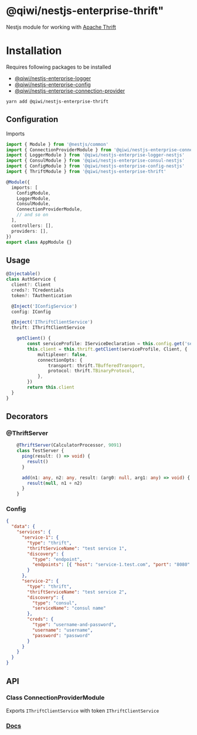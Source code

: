 # @qiwi/nestjs-enterprise-thrift"

Nestjs module for working with [Apache Thrift](https://thrift.apache.org/)

# Installation
Requires following packages to be installed
- [@qiwi/nestjs-enterprise-logger](https://github.com/qiwi/nestjs-enterprise/tree/master/packages/logger)
- [@qiwi/nestjs-enterprise-config](https://github.com/qiwi/nestjs-enterprise/tree/master/packages/config)
- [@qiwi/nestjs-enterprise-connection-provider](https://github.com/qiwi/nestjs-enterprise/tree/master/packages/connection-provider)

```shell script
yarn add @qiwi/nestjs-enterprise-thrift
```

## Configuration
Imports
```typescript
import { Module } from '@nestjs/common'
import { ConnectionProviderModule } from '@qiwi/nestjs-enterprise-connection-provider'
import { LoggerModule } from '@qiwi/nestjs-enterprise-logger-nestjs'
import { ConsulModule } from '@qiwi/nestjs-enterprise-consul-nestjs'
import { ConfigModule } from '@qiwi/nestjs-enterprise-config-nestjs'
import { ThriftModule } from '@qiwi/nestjs-enterprise-thrift'

@Module({
  imports: [
    ConfigModule,
    LoggerModule,
    ConsulModule,
    ConnectionProviderModule,
    // and so on
  ],
  controllers: [],
  providers: [],
})
export class AppModule {}
```
## Usage
```typescript
@Injectable()
class AuthService {
  client?: Client
  creds?: TCredentials
  token?: TAuthentication

  @Inject('IConfigService')
  config: IConfig

  @Inject('IThriftClientService')
  thrift: IThriftClientService

    getClient() {
        const serviceProfile: IServiceDeclaration = this.config.get('serviceName')
        this.client = this.thrift.getClient(serviceProfile, Client, {
            multiplexer: false,
            connectionOpts: {
                transport: thrift.TBufferedTransport,
                protocol: thrift.TBinaryProtocol,
            },
        })
        return this.client
  }
}
```

## Decorators
### @ThriftServer
```typescript
    @ThriftServer(CalculatorProcessor, 9091)
    class TestServer {
      ping(result: () => void) {
        result()
      }

      add(n1: any, n2: any, result: (arg0: null, arg1: any) => void) {
        result(null, n1 + n2)
      }
    }
```

### Config
```json
{
  "data": {
    "services": {
      "service-1": {
        "type": "thrift",
        "thriftServiceName": "test service 1",
        "discovery": {
          "type": "endpoint",
          "endpoints": [{ "host": "service-1.test.com", "port": "8080" }]
        }
      },
      "service-2": {
        "type": "thrift",
        "thriftServiceName": "test service 2",
        "discovery": {
          "type": "consul",
          "serviceName": "consul name"
        },
        "creds": {
          "type": "username-and-password",
          "username": "username",
          "password": "password"
        }
      }
    }
  }
}
```

## API
### Class ConnectionProviderModule
Exports `IThriftClientService` with token `IThriftClientService`

### [Docs](https://qiwi.github.io/nestjs-enterprise/thrift/)
